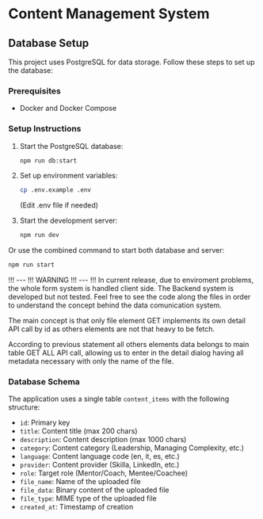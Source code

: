 # Content Management System

## Database Setup

This project uses PostgreSQL for data storage. Follow these steps to set up the database:

### Prerequisites
- Docker and Docker Compose

### Setup Instructions

1. Start the PostgreSQL database:
   ```bash
   npm run db:start
   ```

2. Set up environment variables:
   ```bash
   cp .env.example .env
   ```
   (Edit .env file if needed)

3. Start the development server:
   ```bash
   npm run dev
   ```

Or use the combined command to start both database and server:
```bash
npm run start
```

!!! --- !!! WARNING !!! --- !!!
In current release, due to enviroment problems, the whole form system is handled client side.
The Backend system is developed but not tested. Feel free to see the code along the files in order to
understand the concept behind the data comunication system.

The main concept is that only file element GET implements its own detail API call by id as others elements
are not that heavy to be fetch.

According to previous statement all others elements data belongs to main table GET ALL API call, allowing us
to enter in the detail dialog having all metadata necessary with only the name of the file.

### Database Schema

The application uses a single table `content_items` with the following structure:
- `id`: Primary key
- `title`: Content title (max 200 chars)
- `description`: Content description (max 1000 chars)
- `category`: Content category (Leadership, Managing Complexity, etc.)
- `language`: Content language code (en, it, es, etc.)
- `provider`: Content provider (Skilla, LinkedIn, etc.)
- `role`: Target role (Mentor/Coach, Mentee/Coachee)
- `file_name`: Name of the uploaded file
- `file_data`: Binary content of the uploaded file
- `file_type`: MIME type of the uploaded file
- `created_at`: Timestamp of creation